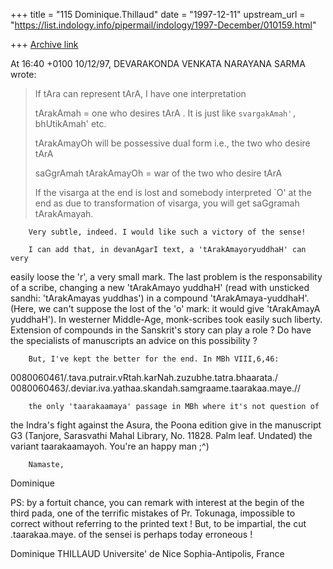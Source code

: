 +++
title = "115 Dominique.Thillaud"
date = "1997-12-11"
upstream_url = "https://list.indology.info/pipermail/indology/1997-December/010159.html"

+++
[Archive link](https://list.indology.info/pipermail/indology/1997-December/010159.html)

At 16:40 +0100 10/12/97, DEVARAKONDA VENKATA NARAYANA SARMA wrote:
>If tAra can represent tArA, I have one interpretation
>
>tArakAmah = one who desires tArA . It is just like `svargakAmah', `bhUtikAmah'
>etc.
>
>tArakAmayOh will be possessive dual form i.e., the two who desire tArA
>
>saGgrAmah tArakAmayOh = war of the two who desire tArA
>
>If the visarga at the end is lost and somebody interpreted `O' at the end
>as due to transformation of visarga, you will get saGgramah tArakAmayah.

        Very subtle, indeed. I would like such a victory of the sense!

        I can add that, in devanAgarI text, a 'tArakAmayoryuddhaH' can very
easily loose the 'r', a very small mark.
        The last problem is the responsability of a scribe, changing a new
'tArakAmayo yuddhaH' (read with unsticked sandhi: 'tArakAmayas yuddhas') in
a compound 'tArakAmaya-yuddhaH'. (Here, we can't suppose the lost of the
'o' mark: it would give 'tArakAmayA yuddhaH').
        In westerner Middle-Age, monk-scribes took easily such liberty.
        Extension of compounds in the Sanskrit's story can play a role ?
        Do have the specialists of manuscripts an advice on this possibility ?

        But, I've kept the better for the end. In MBh VIII,6,46:

0080060461/.tava.putrair.vRtah.karNah.zuzubhe.tatra.bhaarata./
0080060463/.deviar.iva.yathaa.skandah.samgraame.taarakaa.maye.//

        the only 'taarakaamaya' passage in MBh where it's not question of
the Indra's fight against the Asura, the Poona edition give in the
manuscript G3 (Tanjore, Sarasvathi Mahal Library, No. 11828. Palm leaf.
Undated) the variant taarakaamayoh.
        You're an happy man ;^)

        Namaste,
Dominique

PS: by a fortuit chance, you can remark with interest at the begin of the
third pada, one of the terrific mistakes of Pr. Tokunaga, impossible to
correct without referring to the printed text ! But, to be impartial, the
cut .taarakaa.maye. of the sensei is perhaps today erroneous !

Dominique THILLAUD
Universite' de Nice Sophia-Antipolis, France



